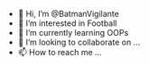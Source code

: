 - 👋 Hi, I’m @BatmanVigilante
- 👀 I’m interested in Football
- 🌱 I’m currently learning OOPs
- 💞️ I’m looking to collaborate on ...
- 📫 How to reach me ...

<!---
BatmanVigilante/BatmanVigilante is a ✨ special ✨ repository because its `README.md` (this file) appears on your GitHub profile.
You can click the Preview link to take a look at your changes.
--->

